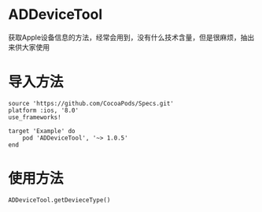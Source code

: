 # ADDeviceTool

获取Apple设备信息的方法，经常会用到，没有什么技术含量，但是很麻烦，抽出来供大家使用

# 导入方法
```
source 'https://github.com/CocoaPods/Specs.git'
platform :ios, '8.0'
use_frameworks!

target 'Example' do
    pod 'ADDeviceTool', '~> 1.0.5'
end
```

# 使用方法
```
ADDeviceTool.getDevieceType()
```
